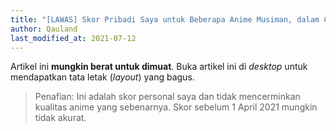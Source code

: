 ```yaml
---
title: "[LAWAS] Skor Pribadi Saya untuk Beberapa Anime Musiman, dalam Chart.js"
author: Qauland
last_modified_at: 2021-07-12
---
```


Artikel ini **mungkin berat untuk dimuat**. Buka artikel ini di *desktop* untuk mendapatkan tata letak (*layout*) yang bagus.

> Penafian: Ini adalah skor personal saya dan tidak mencerminkan kualitas anime yang sebenarnya. Skor sebelum 1 April 2021 mungkin tidak akurat.

<script src="https://cdnjs.cloudflare.com/ajax/libs/Chart.js/2.8.0/Chart.bundle.js"></script>

<div class="chart-container" style="position: relative; margin: auto; height: 90vh; width: 60vw;">
	<canvas id="canvas"></canvas>
</div>
<script> //Code adapted from https://embed.plnkr.co/JOI1fpgWIS0lvTeLUxUp/
	
    var timeFormat = 'YYMMDD HHmm';
    
	Chart.defaults.global.defaultFontFamily = 'Inter';
	
	function divideVotes(vote) {
		var dvote = vote;
		return dvote.toLocaleString("id-ID");
	}
	
    var config = {
        type:    'line',
        data:    {
            datasets: [
                {
                    label: "Bokutachi no Remake (Remake Our Life!)",
                    data: [
                    { x: "210702 2030", y: NaN },
                    { x: "210703 2030", y: 7.8 }, //1
                    { x: "210704 2030", y: NaN }
                    ],
                    fill: false,
                    backgroundColor: 'rgba(0,0,175,0.5)',
                    borderColor: 'rgb(0,0,175)',
                    pointBackgroundColor: 'rgb(0,0,175)',
                    pointRadius: 3
                },
                {
                    label: "Cheat Kusushi no Slow Life: Isekai ni Tsukurou Drugstore",
                    data: [
                    { x: "210706 2100", y: NaN },
                    { x: "210707 2100", y: 6.8 }, //1
                    { x: "210708 2100", y: NaN }
                    ],
                    fill: false,
                    backgroundColor: 'rgba(255,255,255,0.5)',
                    borderColor: 'yellow',
                    pointBackgroundColor: 'white',
                    pointRadius: 3
                },
                {
                    label: "Kumo desu ga, Nani ka?",
                    data: [
                    { x: "210107 2030", y: NaN },
                    { x: "210108 2030", y: 7.8 }, //1
                    { x: "210115 2030", y: 7.8 },
                    { x: "210122 2030", y: 7.6 }, //3
                    { x: "210129 2030", y: 7.6 },
                    { x: "210205 2030", y: 7.5 }, //5
                    { x: "210212 2030", y: 7.6 },
                    { x: "210219 2030", y: 7.5 }, //7
                    { x: "210226 2030", y: 7.4 },
                    { x: "210305 2030", y: 7.5 }, //9
                    { x: "210312 2030", y: 7.4 },
                    { x: "210319 2030", y: 7.4 }, //11
                    { x: "210326 2030", y: 7.3 },
                    { x: "210409 2030", y: 7.3 }, //13 - skipped 1 week
                    { x: "210416 2030", y: 7.4 },
                    { x: "210423 2030", y: 7.4 }, //15
                    { x: "210430 2030", y: 7.4 },
                    { x: "210507 2030", y: 7.3 }, //17
                    { x: "210514 2030", y: 7.4 },
                    { x: "210521 2030", y: 7.6 }, //19
                    { x: "210528 2030", y: 7.6 },
                    { x: "210604 2030", y: 7.3 }, //21
                    { x: "210611 2030", y: 7.3 },
                    { x: "210618 2030", y: 7.0 }, //23
                    { x: "210625 2030", y: 7.1 },
                    { x: "210626 2030", y: NaN }
                    ],
                    fill: false,
                    backgroundColor: 'rgba(245,245,245,0.5)',
                    borderColor: 'mediumvioletred',
                    pointBackgroundColor: 'whitesmoke',
                    pointRadius: 3
                },
                {
                    label: "Love Live! Nijigasaki Gakuen School Idol Doukoukai",
                    data: [
                    { x: "201002 2130", y: NaN },
                    { x: "201003 2130", y: 8.5 }, //1
                    { x: "201010 2130", y: 8.6 },
                    { x: "201017 2130", y: 8.6 }, //3
                    { x: "201024 2130", y: 8.5 },
                    { x: "201031 2130", y: 8.4 }, //5
                    { x: "201107 2130", y: 8.5 },
                    { x: "201114 2130", y: 8.5 }, //7
                    { x: "201121 2130", y: 8.4 },
                    { x: "201128 2130", y: 8.3 }, //9
                    { x: "201205 2130", y: 8.1 },
                    { x: "201212 2130", y: 7.9 }, //11
                    { x: "201219 2130", y: 8.0 },
                    { x: "201226 2130", y: 8.1 }, //13
                    { x: "201227 2130", y: NaN }
                    ],
                    fill:  false,
                    backgroundColor: 'rgba(0,100,0,0.5)',
                    borderColor: 'darkgreen',
                    pointBackgroundColor: 'darkgreen',
                    pointRadius: 3
                },
                {
                    label: "Majo no Tabitabi",
                    data: [
                    { x: "201001 2000", y: NaN },
                    { x: "201002 2000", y: 8.3 }, //1
                    { x: "201009 2000", y: 8.3 },
                    { x: "201016 2000", y: 8.5 }, //3
                    { x: "201023 2000", y: 8.6 },
                    { x: "201030 2000", y: 8.5 }, //5
                    { x: "201106 2000", y: 8.6 },
                    { x: "201113 2000", y: 8.5 }, //7
                    { x: "201120 2000", y: 8.8 },
                    { x: "201127 2000", y: 8.8 }, //9
                    { x: "201204 2000", y: 8.7 },
                    { x: "201211 2000", y: 8.9 }, //11
                    { x: "201218 2000", y: 9.1 },
                    { x: "201219 2000", y: NaN }
                    ],
                    fill:  false,
                    backgroundColor: 'rgba(245,245,245,0.5)',
                    borderColor: 'darkgrey',
                    pointBackgroundColor: 'whitesmoke',
                    pointRadius: 3
                },
                {
                    label: "Maou-jou de Oyasumi",
                    data: [
                    { x: "201005 0100", y: NaN },
                    { x: "201006 0100", y: 8.9 }, //1
                    { x: "201013 0100", y: 9.0 },
                    { x: "201020 0100", y: 9.0 }, //3
                    { x: "201027 0100", y: 8.9 },
                    { x: "201103 0100", y: 8.9 }, //5
                    { x: "201110 0100", y: 9.0 },
                    { x: "201117 0100", y: 9.0 }, //7
                    { x: "201124 0100", y: 9.0 },
                    { x: "201201 0100", y: 9.1 }, //9
                    { x: "201208 0100", y: 9.1 },
                    { x: "201215 0100", y: 9.0 }, //11
                    { x: "201222 0100", y: 9.1 },
                    { x: "201223 0100", y: NaN }
                    ],
                    fill:  false,
                    backgroundColor: 'rgba(221,160,221,0.5)',
                    borderColor: 'plum',
                    pointBackgroundColor: 'plum',
                    pointRadius: 3
                },
                {
                    label: "Non Non Biyori Nonstop",
                    data: [
                    { x: "210110 0035", y: NaN },
                    { x: "210111 0050", y: 9.3 }, //1
                    { x: "210118 0035", y: 9.2 },
                    { x: "210125 0035", y: 9.3 }, //3
                    { x: "210201 0035", y: 9.3 },
                    { x: "210208 0035", y: 9.3 }, //5
                    { x: "210215 0035", y: 9.3 },
                    { x: "210222 0035", y: 9.3 }, //7
                    { x: "210301 0035", y: 9.3 },
                    { x: "210308 0035", y: 9.2 }, //9
                    { x: "210315 0035", y: 9.3 },
                    { x: "210322 0035", y: 9.3 }, //11
                    { x: "210329 0035", y: 9.4 },
                    { x: "210330 0035", y: NaN }
                    ],
                    fill:  false,
                    backgroundColor: 'rgba(147,112,219,0.5)',
                    borderColor: 'mediumpurple',
                    pointBackgroundColor: 'mediumpurple',
                    pointRadius: 3
                },
                {
                    label: "PUI PUI MOLCAR",
                    data: [
                    { x: "210104 0630", y: NaN },
                    { x: "210105 0630", y: 8.2 }, //1
                    { x: "210112 0630", y: 8.2 },
                    { x: "210119 0630", y: 8.1 }, //3
                    { x: "210126 0630", y: 8.2 },
                    { x: "210202 0630", y: 8.2 }, //5
                    { x: "210209 0630", y: 8.3 },
                    { x: "210216 0630", y: 8.4 }, //7
                    { x: "210223 0630", y: 8.4 },
                    { x: "210303 0630", y: 8.3 }, //9
                    { x: "210310 0630", y: 8.4 },
                    { x: "210317 0630", y: 8.5 }, //11
                    { x: "210324 0630", y: 8.5 },
                    { x: "210323 0630", y: NaN }
                    ],
                    fill:  false,
                    backgroundColor: 'rgba(210,180,140,0.5)',
                    borderColor: 'tan',
                    pointBackgroundColor: 'tan',
                    pointRadius: 3
                },
                {
                    label: "Seijo no Maryoku wa Bannou desu",
                    data: [
                    { x: "210405 2230", y: NaN },
                    { x: "210406 2230", y: 8.4 }, //1
                    { x: "210413 2230", y: 8.5 },
                    { x: "210420 2230", y: 8.4 }, //3
                    { x: "210427 2230", y: 8.3 },
                    { x: "210504 2230", y: 8.4 }, //5
                    { x: "210511 2230", y: 8.4 },
                    { x: "210518 2230", y: 8.5 }, //7
                    { x: "210525 2230", y: 8.7 },
                    { x: "210601 2230", y: 8.7 }, //9
                    { x: "210608 2230", y: 8.9 },
                    { x: "210615 2230", y: 8.8 }, //11
                    { x: "210622 2230", y: 8.9 },
                    { x: "210623 2230", y: NaN }
                    ],
                    fill:  false,
                    backgroundColor: 'rgba(160,82,45,0.5)',
                    borderColor: 'sienna',
                    pointBackgroundColor: 'sienna',
                    pointRadius: 3
                },
                {
                    label: "Slime Taoshite 300-nen, Shiranai Uchi ni Level Max ni Nattemashita",
                    data: [
                    { x: "210409 2000", y: NaN },
                    { x: "210410 2000", y: 8.5 }, //1
                    { x: "210417 2000", y: 8.5 },
                    { x: "210424 2000", y: 7.7 }, //3
                    { x: "210501 2000", y: 7.5 },
                    { x: "210508 2000", y: 7.6 }, //5
                    { x: "210515 2000", y: 7.3 },
                    { x: "210522 2000", y: 6.8 }, //7
                    { x: "210529 2000", y: 6.3 },
                    { x: "210605 2000", y: 6.3 }, //9
                    { x: "210612 2000", y: 6.3 },
                    { x: "210619 2000", y: 6.3 }, //11
                    { x: "210626 2000", y: 6.4 },
                    { x: "210427 2000", y: NaN }
                    ],
                    fill:  false,
                    backgroundColor: 'rgba(125,251,152,0.5)',
                    borderColor: 'skyblue',
                    pointBackgroundColor: 'palegreen',
                    pointRadius: 3
                },
                {
                    label: "Super Cub",
                    data: [
                    { x: "210406 2200", y: NaN },
                    { x: "210407 2200", y: 8.6 }, //1
                    { x: "210414 2200", y: 8.6 },
                    { x: "210421 2200", y: 8.5 }, //3
                    { x: "210428 2200", y: 8.6 },
                    { x: "210505 2200", y: 8.6 }, //5
                    { x: "210512 2200", y: 8.7 },
                    { x: "210519 2200", y: 8.7 }, //7
                    { x: "210526 2200", y: 8.8 },
                    { x: "210602 2200", y: 8.9 }, //9
                    { x: "210609 2200", y: 9.0 },
                    { x: "210616 2200", y: 9.0 }, //11
                    { x: "210624 2200", y: NaN }
                    ],
                    fill:  false,
                    backgroundColor: 'rgba(0,0,0,0.5)',
                    borderColor: 'black',
                    pointBackgroundColor: 'black',
                    pointRadius: 3
                },
                {
                    label: "Tantei wa Mou, Shindeiru.",
                    data: [
                    { x: "210703 2030", y: NaN },
                    { x: "210704 2030", y: 7.2 }, //1
                    { x: "210705 2030", y: NaN }
                    ],
                    fill: false,
                    backgroundColor: 'rgba(255,255,255,0.5)',
                    borderColor: 'black',
                    pointBackgroundColor: 'white',
                    pointRadius: 3
                },
                {
                    label: "Yuru Camp△ Season 2",
                    data: [
                    { x: "210106 2200", y: NaN },
                    { x: "210107 2200", y: 8.7 }, //1
                    { x: "210114 2200", y: 8.8 },
                    { x: "210121 2200", y: 8.6 }, //3
                    { x: "210128 2200", y: 8.7 },
                    { x: "210204 2200", y: 8.7 }, //5
                    { x: "210211 2200", y: 8.7 },
                    { x: "210218 2200", y: 8.9 }, //7
                    { x: "210225 2200", y: 9.0 },
                    { x: "210304 2200", y: 9.1 }, //9
                    { x: "210311 2200", y: 9.2 },
                    { x: "210318 2200", y: 9.1 }, //11
                    { x: "210325 2200", y: 9.2 },
                    { x: "210401 2200", y: 9.1 }, //13
                    { x: "210402 2200", y: NaN }
                    ],
                    fill:  false,
                    backgroundColor: 'rgba(255,110,147,0.5)',
                    borderColor: 'rgb(255,110,147)',
                    pointBackgroundColor: 'rgb(255,110,147)',
                    pointRadius: 3
                }
            ]
        },
        options: {
            maintainAspectRatio: false,
            responsive: true,
            title:      {
                display: true,
                text:    ['Personal Score Progression for Some Seasonal Anime', '(starting from Autumn 2020)'],
                fontSize: 18
            },
            scales:     {
                xAxes: [{
                    type:       "time",
                    time:       {
                        unit: 'month',
                        displayFormats: {
                        	hour: 'DD MMM HH:mm',
                        	day: 'DD MMM YYYY'
                        },
                        unitStepSize: 3,
                        parser: timeFormat,
                        tooltipFormat: 'DD MMM YYYY HH:mm'
                    },
                    scaleLabel: {
                        display:     true,
                        labelString: 'Date aired (in WITA)'
                    }
                }],
                yAxes: [{
                    scaleLabel: {
                        display:     true,
                        labelString: 'Score'
                    },
                    ticks: {
                    	userCallback: function(value) {
                    				return divideVotes(value);
                    	},
                    	min: 6,
                    	max: 10
                    }
                }]
            },
           tooltips: {  //Code taken from https://github.com/chartjs/Chart.js/issues/411#issuecomment-289196968
                enabled: true,

                callbacks: {
                        label: function (tooltipItems, data) {
                        return '"' + data.datasets[tooltipItems.datasetIndex].label + '": ' + tooltipItems.yLabel.toLocaleString("id-ID");
                    }
                }
            },
            elements: {
            	line: {
                	tension: 0 // disables bezier curves
                	
            	}
        	}/*,
        	legend: {
        		labels: {
        			fontSize: 14
        		}
        	}*/
        }
    };

    window.onload = function () {
        var ctx       = document.getElementById("canvas").getContext("2d");
        window.myLine = new Chart(ctx, config);
    }
</script>

<!-- for individual

<div class="chart-container" style="position: relative; margin: auto; height: 400px; width: 550px;">
	<canvas id="canvas"></canvas>
</div>
<script> //Code adapted from https://embed.plnkr.co/JOI1fpgWIS0lvTeLUxUp/
	
    var timeFormat = 'YYMMDD HHmm';
    
	Chart.defaults.global.defaultFontFamily = 'Inter';
	
	function divideVotes(vote) {
		var dvote = vote;
		return dvote.toLocaleString("id-ID");
	}
	
    var config = {
        type:    'line',
        data:    {
            datasets: [
                {
                    label: "Slime Taoshite 300-nen, Shiranai Uchi ni Level Max ni Nattemashita",
                    data: [
                    { x: "210409 2000", y: NaN },
                    { x: "210410 2000", y: 8.5 }, //1
                    { x: "210417 2000", y: 8.5 },
                    { x: "210424 2000", y: 7.7 }, //3
                    { x: "210501 2000", y: 7.5 },
                    { x: "210508 2000", y: 7.6 }, //5
                    { x: "210515 2000", y: 7.3 },
                    { x: "210522 2000", y: 6.8 }, //7
                    { x: "210529 2000", y: 6.3 },
                    { x: "210605 2000", y: 6.3 }, //9
                    { x: "210612 2000", y: 6.3 },
                    { x: "210619 2000", y: 6.3 }, //11
                    { x: "210626 2000", y: 6.4 },
                    { x: "210427 2000", y: NaN }
                    ],
                    fill:  false,
                    backgroundColor: 'rgba(125,251,152,0.5)',
                    borderColor: 'skyblue',
                    pointBackgroundColor: 'palegreen',
                    pointRadius: 3
                }
            ]
        },
        options: {
            maintainAspectRatio: false,
            responsive: true,
            title:      {
                display: true,
                text:    ['Personal Score Progression (Spring 2021)'],
                fontSize: 18
            },
            scales:     {
                xAxes: [{
                    type:       "time",
                    time:       {
                        unit: 'month',
                        displayFormats: {
                        	hour: 'DD MMM HH:mm',
                        	day: 'DD MMM YYYY'
                        },
                        unitStepSize: 1,
                        parser: timeFormat,
                        tooltipFormat: 'DD MMM YYYY HH:mm'
                    },
                    scaleLabel: {
                        display:     true,
                        labelString: 'Date aired (in WITA)'
                    }
                }],
                yAxes: [{
                    scaleLabel: {
                        display:     true,
                        labelString: 'Score'
                    },
                    ticks: {
                    	userCallback: function(value) {
                    				return divideVotes(value);
                    	},
                    	min: 6.0,
                    	max: 10.0
                    }
                }]
            },
           tooltips: {  //Code taken from https://github.com/chartjs/Chart.js/issues/411#issuecomment-289196968
                enabled: true,

                callbacks: {
                        label: function (tooltipItems, data) {
                        return data.datasets[tooltipItems.datasetIndex].label + ': ' + tooltipItems.yLabel.toLocaleString("id-ID");
                    }
                }
            },
            elements: {
            	line: {
                	tension: 0 // disables bezier curves
                	
            	}
        	}/*,
        	legend: {
        		labels: {
        			fontSize: 14
        		}
        	}*/
        }
    };

    window.onload = function () {
        var ctx       = document.getElementById("canvas").getContext("2d");
        window.myLine = new Chart(ctx, config);
    }
</script>
-->
